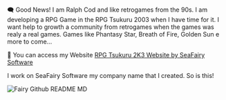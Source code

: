:left_speech_bubble: Good News! I am Ralph Cod and like retrogames from the 90s. I am developing a RPG Game in the RPG Tsukuru 2003 when I have time for it. I want help to growth a community from retrogames when the games was realy a real games. Games like Phantasy
Star, Breath of Fire, Golden Sun e more to come...

:cowboy_hat_face: You can access my Website <a href="https://rpgtsukurugold2k3.github.io">RPG Tsukuru 2K3 Website by SeaFairy Software</a>

I work on SeaFairy Software my company name that I created. So is this!


![Fairy Github README MD](https://github.com/user-attachments/assets/634b70b0-8765-4042-934e-95dbe57cd05c)
